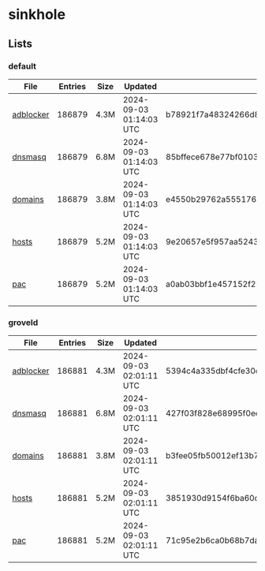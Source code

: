 # sinkhole

## Lists

### default

|File|Entries|Size|Updated|Hash|
|-|-|-|-|-|
|[adblocker](https://raw.githubusercontent.com/groveld/sinkhole/lists/default/adblocker.txt)|186879|4.3M|2024-09-03 01:14:03 UTC|b78921f7a48324266d8ddcb226846c9890fd63c6b161fb343fab6ef2d6495fef|
|[dnsmasq](https://raw.githubusercontent.com/groveld/sinkhole/lists/default/dnsmasq.txt)|186879|6.8M|2024-09-03 01:14:03 UTC|85bffece678e77bf0103eef9abf060e6b4fd1e2c378aac9a54e99e55d5a2f6c0|
|[domains](https://raw.githubusercontent.com/groveld/sinkhole/lists/default/domains.txt)|186879|3.8M|2024-09-03 01:14:03 UTC|e4550b29762a55517615d3e9dc61177b15020d493c5f1d1e094ceb6ee9ef424d|
|[hosts](https://raw.githubusercontent.com/groveld/sinkhole/lists/default/hosts.txt)|186879|5.2M|2024-09-03 01:14:03 UTC|9e20657e5f957aa5243b43967569050c6351150b42bd715dba5acb295b40751f|
|[pac](https://raw.githubusercontent.com/groveld/sinkhole/lists/default/pac.txt)|186879|5.2M|2024-09-03 01:14:03 UTC|a0ab03bbf1e457152f251f2e7c813a7e8d3612551a3d006ed9edcf40752f867d|

### groveld

|File|Entries|Size|Updated|Hash|
|-|-|-|-|-|
|[adblocker](https://raw.githubusercontent.com/groveld/sinkhole/lists/groveld/adblocker.txt)|186881|4.3M|2024-09-03 02:01:11 UTC|5394c4a335dbf4cfe30c07a36362c87203c703fe039ccc0f3d3d330ee7290208|
|[dnsmasq](https://raw.githubusercontent.com/groveld/sinkhole/lists/groveld/dnsmasq.txt)|186881|6.8M|2024-09-03 02:01:11 UTC|427f03f828e68995f0ee0bab00534b25d6a06c660fd30917f587690735ad9624|
|[domains](https://raw.githubusercontent.com/groveld/sinkhole/lists/groveld/domains.txt)|186881|3.8M|2024-09-03 02:01:11 UTC|b3fee05fb50012ef13b7ff26673b2d263526738858184dba4287ed56c8f51ab6|
|[hosts](https://raw.githubusercontent.com/groveld/sinkhole/lists/groveld/hosts.txt)|186881|5.2M|2024-09-03 02:01:11 UTC|3851930d9154f6ba60ddc5e494aacdf44fbfe1691f70c4b524bd700c6b3ff3b6|
|[pac](https://raw.githubusercontent.com/groveld/sinkhole/lists/groveld/pac.txt)|186881|5.2M|2024-09-03 02:01:11 UTC|71c95e2b6ca0b68b7da753bba9a18e780ae4deadfcf50b5de42eab8f5f25ee35|
